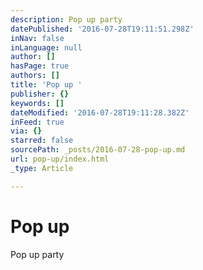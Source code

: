 ```yaml
---
description: Pop up party
datePublished: '2016-07-28T19:11:51.298Z'
inNav: false
inLanguage: null
author: []
hasPage: true
authors: []
title: 'Pop up '
publisher: {}
keywords: []
dateModified: '2016-07-28T19:11:28.382Z'
inFeed: true
via: {}
starred: false
sourcePath: _posts/2016-07-28-pop-up.md
url: pop-up/index.html
_type: Article

---
```

# Pop up 

Pop up party